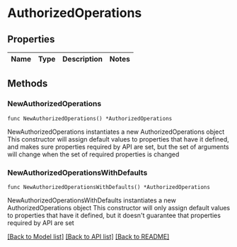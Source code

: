 # AuthorizedOperations

## Properties

Name | Type | Description | Notes
------------ | ------------- | ------------- | -------------

## Methods

### NewAuthorizedOperations

`func NewAuthorizedOperations() *AuthorizedOperations`

NewAuthorizedOperations instantiates a new AuthorizedOperations object
This constructor will assign default values to properties that have it defined,
and makes sure properties required by API are set, but the set of arguments
will change when the set of required properties is changed

### NewAuthorizedOperationsWithDefaults

`func NewAuthorizedOperationsWithDefaults() *AuthorizedOperations`

NewAuthorizedOperationsWithDefaults instantiates a new AuthorizedOperations object
This constructor will only assign default values to properties that have it defined,
but it doesn't guarantee that properties required by API are set


[[Back to Model list]](../README.md#documentation-for-models) [[Back to API list]](../README.md#documentation-for-api-endpoints) [[Back to README]](../README.md)


